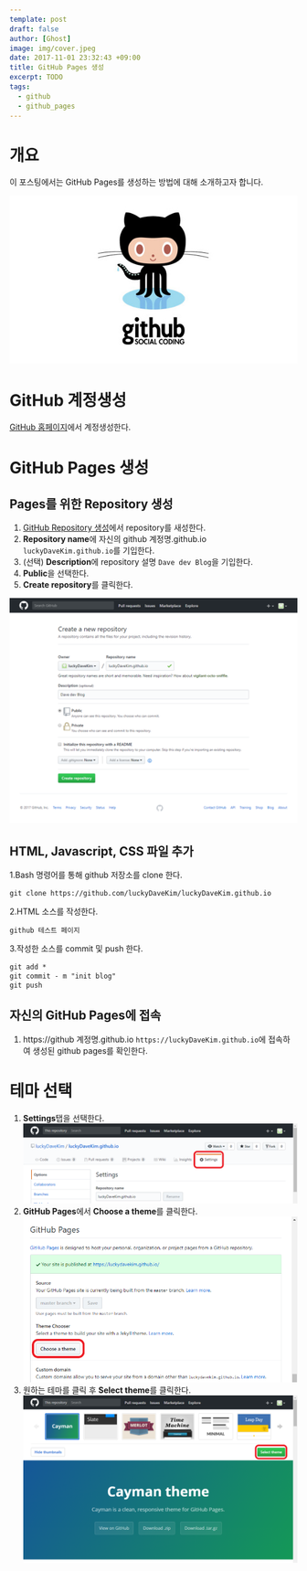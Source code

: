 ```yaml
---
template: post
draft: false
author: [Ghost]
image: img/cover.jpeg
date: 2017-11-01 23:32:43 +09:00
title: GitHub Pages 생성
excerpt: TODO
tags:
  - github
  - github_pages
---
```


# 개요
이 포스팅에서는 GitHub Pages를 생성하는 방법에 대해 소개하고자 합니다.

![github-pages-logo](img/github-pages.jpg)

# GitHub 계정생성
[GitHub 홈페이지](https://github.com)에서 계정생성한다.

# GitHub Pages 생성
## Pages를 위한 Repository 생성
1. [GitHub Repository 생성](https://github.com/new)에서 repository를 새성한다.
2. **Repository name**에 자신의 github 계정명.github.io `luckyDaveKim.github.io`를 기입한다.
3. (선택) **Description**에 repository 설명 `Dave dev Blog`을 기입한다.
4. **Public**을 선택한다.
5. **Create repository**를 클릭한다.

![create-github-repository](img/create-github-repository.png)

## HTML, Javascript, CSS 파일 추가
1.Bash 명령어를 통해 github 저장소를 clone 한다.
```$xslt
git clone https://github.com/luckyDaveKim/luckyDaveKim.github.io
```
2.HTML 소스를 작성한다.
```$xslt
github 테스트 페이지
```
3.작성한 소스를 commit 및 push 한다.
```$xslt
git add *
git commit - m "init blog"
git push
```

## 자신의 GitHub Pages에 접속
1. https://github 계정명.github.io `https://luckyDaveKim.github.io`에 접속하여 생성된 github pages를 확인한다.

# 테마 선택
1. **Settings**탭을 선택한다.
![repository-setting](img/repository-setting.png)
2. **GitHub Pages**에서 **Choose a theme**를 클릭한다.
![github-pages-setting](img/github-pages-setting.png)
3. 원하는 테마를 클릭 후 **Select theme**를 클릭한다.
![choose-repository-theme](img/choose-repository-theme.png)

